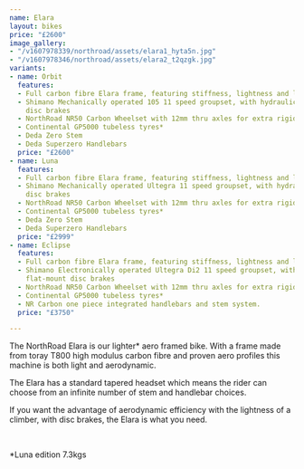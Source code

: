 ```yaml
---
name: Elara
layout: bikes
price: "£2600"
image_gallery:
- "/v1607978339/northroad/assets/elara1_hyta5n.jpg"
- "/v1607978346/northroad/assets/elara2_t2qzgk.jpg"
variants:
- name: Orbit
  features:
  - Full carbon fibre Elara frame, featuring stiffness, lightness and low wind resistance
  - Shimano Mechanically operated 105 11 speed groupset, with hydraulic flat-mount
    disc brakes
  - NorthRoad NR50 Carbon Wheelset with 12mm thru axles for extra rigidity
  - Continental GP5000 tubeless tyres*
  - Deda Zero Stem
  - Deda Superzero Handlebars
  price: "£2600"
- name: Luna
  features:
  - Full carbon fibre Elara frame, featuring stiffness, lightness and low wind resistance
  - Shimano Mechanically operated Ultegra 11 speed groupset, with hydraulic flat-mount
    disc brakes
  - NorthRoad NR50 Carbon Wheelset with 12mm thru axles for extra rigidity
  - Continental GP5000 tubeless tyres*
  - Deda Zero Stem
  - Deda Superzero Handlebars
  price: "£2999"
- name: Eclipse
  features:
  - Full carbon fibre Elara frame, featuring stiffness, lightness and low wind resistance
  - Shimano Electronically operated Ultegra Di2 11 speed groupset, with hydraulic
    flat-mount disc brakes
  - NorthRoad NR50 Carbon Wheelset with 12mm thru axles for extra rigidity
  - Continental GP5000 tubeless tyres*
  - NR Carbon one piece integrated handlebars and stem system.
  price: "£3750"

---
```

The NorthRoad Elara is our lighter* aero framed bike. With a frame made from toray T800 high modulus carbon fibre and proven aero profiles this machine is both light and aerodynamic.

The Elara has a standard tapered headset which means the rider can choose from an infinite number of stem and handlebar choices.

If you want the advantage of aerodynamic efficiency with the lightness of a climber, with disc brakes, the Elara is what you need.

​

\*Luna edition 7.3kgs
